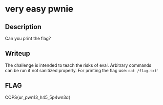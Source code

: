 # very easy pwnie

## Description
Can you print the flag?

## Writeup
The challenge is intended to teach the risks of eval. Arbitrary commands can be run if not sanitized properly. For printing the flag use:
`cat /flag.txt'`

## FLAG
COPS{ur_pwn13_h45_5p4wn3d}
